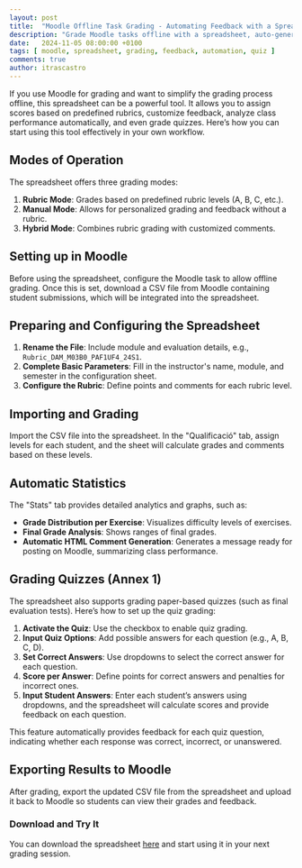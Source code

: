 ```yaml
---
layout: post
title:  "Moodle Offline Task Grading - Automating Feedback with a Spreadsheet"
description: "Grade Moodle tasks offline with a spreadsheet, auto-generating feedback, stats, and quiz grading for student performance"
date:   2024-11-05 08:00:00 +0100
tags: [ moodle, spreadsheet, grading, feedback, automation, quiz ]
comments: true
author: itrascastro
---
```


If you use Moodle for grading and want to simplify the grading process offline, this spreadsheet can be a powerful tool. It allows you to assign scores based on predefined rubrics, customize feedback, analyze class performance automatically, and even grade quizzes. Here’s how you can start using this tool effectively in your own workflow.

## Modes of Operation

The spreadsheet offers three grading modes:

1. **Rubric Mode**: Grades based on predefined rubric levels (A, B, C, etc.).
2. **Manual Mode**: Allows for personalized grading and feedback without a rubric.
3. **Hybrid Mode**: Combines rubric grading with customized comments.

## Setting up in Moodle

Before using the spreadsheet, configure the Moodle task to allow offline grading. Once this is set, download a CSV file from Moodle containing student submissions, which will be integrated into the spreadsheet.

## Preparing and Configuring the Spreadsheet

1. **Rename the File**: Include module and evaluation details, e.g., `Rubric_DAM_M03B0_PAF1UF4_24S1`.
2. **Complete Basic Parameters**: Fill in the instructor's name, module, and semester in the configuration sheet.
3. **Configure the Rubric**: Define points and comments for each rubric level.

## Importing and Grading

Import the CSV file into the spreadsheet. In the "Qualificació" tab, assign levels for each student, and the sheet will calculate grades and comments based on these levels.

## Automatic Statistics

The "Stats" tab provides detailed analytics and graphs, such as:

- **Grade Distribution per Exercise**: Visualizes difficulty levels of exercises.
- **Final Grade Analysis**: Shows ranges of final grades.
- **Automatic HTML Comment Generation**: Generates a message ready for posting on Moodle, summarizing class performance.

## Grading Quizzes (Annex 1)

The spreadsheet also supports grading paper-based quizzes (such as final evaluation tests). Here’s how to set up the quiz grading:

1. **Activate the Quiz**: Use the checkbox to enable quiz grading.
2. **Input Quiz Options**: Add possible answers for each question (e.g., A, B, C, D).
3. **Set Correct Answers**: Use dropdowns to select the correct answer for each question.
4. **Score per Answer**: Define points for correct answers and penalties for incorrect ones.
5. **Input Student Answers**: Enter each student’s answers using dropdowns, and the spreadsheet will calculate scores and provide feedback on each question.

This feature automatically provides feedback for each quiz question, indicating whether each response was correct, incorrect, or unanswered.

## Exporting Results to Moodle

After grading, export the updated CSV file from the spreadsheet and upload it back to Moodle so students can view their grades and feedback.

### Download and Try It

You can download the spreadsheet [here](https://drive.google.com/drive/folders/1bJNLINgmxXXQOeNvLDfLgPvu6m9GxpKB?usp=sharing) and start using it in your next grading session.
